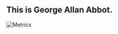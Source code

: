 ## This is George Allan Abbot.
![Metrics](https://metrics.lecoq.io/GeorgeAllanAbbot?template=classic&base.indepth=true&isocalendar=1&stars=1&calendar=1&base=header%2C%20activity%2C%20community%2C%20repositories%2C%20metadata&base.indepth=true&base.hireable=false&base.skip=false&isocalendar=false&isocalendar.duration=half-year&stars=false&stars.limit=4&calendar=false&calendar.limit=1&config.timezone=Etc%2FGMT-8)



